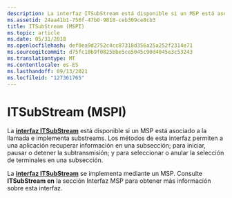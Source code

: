 ```yaml
---
description: La interfaz ITSubStream está disponible si un MSP está asociado a la llamada e implementa substreams.
ms.assetid: 24aa41b1-756f-47b0-9818-ceb309ce8cb3
title: ITSubStream (MSPI)
ms.topic: article
ms.date: 05/31/2018
ms.openlocfilehash: def0ea9d2752c4cc87318d356a25a252f2314e71
ms.sourcegitcommit: d75fc10b9f0825bbe5ce5045c90d4045e3c53243
ms.translationtype: MT
ms.contentlocale: es-ES
ms.lasthandoff: 09/13/2021
ms.locfileid: "127361765"
---
```

# <a name="itsubstream-mspi"></a>ITSubStream (MSPI)

La [**interfaz ITSubStream**](/windows/win32/api/tapi3if/nn-tapi3if-itsubstream) está disponible si un MSP está asociado a la llamada e implementa substreams. Los métodos de esta interfaz permiten a una aplicación recuperar información en una subsección; para iniciar, pausar o detener la subtransmisión; y para seleccionar o anular la selección de terminales en una subsección.

La [**interfaz ITSubStream**](/windows/win32/api/tapi3if/nn-tapi3if-itsubstream) se implementa mediante un MSP. Consulte **ITSubStream en** la sección Interfaz MSP para obtener más información sobre esta interfaz.

 

 
